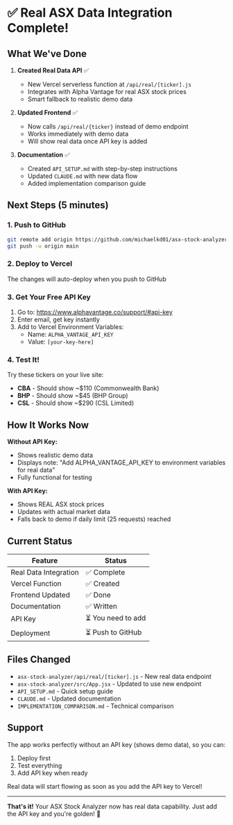 # ✅ Real ASX Data Integration Complete!

## What We've Done

1. **Created Real Data API** ✅
   - New Vercel serverless function at `/api/real/[ticker].js`
   - Integrates with Alpha Vantage for real ASX stock prices
   - Smart fallback to realistic demo data

2. **Updated Frontend** ✅
   - Now calls `/api/real/{ticker}` instead of demo endpoint
   - Works immediately with demo data
   - Will show real data once API key is added

3. **Documentation** ✅
   - Created `API_SETUP.md` with step-by-step instructions
   - Updated `CLAUDE.md` with new data flow
   - Added implementation comparison guide

## Next Steps (5 minutes)

### 1. Push to GitHub
```bash
git remote add origin https://github.com/michaelkd01/asx-stock-analyzer.git
git push -u origin main
```

### 2. Deploy to Vercel
The changes will auto-deploy when you push to GitHub

### 3. Get Your Free API Key
1. Go to: https://www.alphavantage.co/support/#api-key
2. Enter email, get key instantly
3. Add to Vercel Environment Variables:
   - Name: `ALPHA_VANTAGE_API_KEY`
   - Value: `[your-key-here]`

### 4. Test It!
Try these tickers on your live site:
- **CBA** - Should show ~$110 (Commonwealth Bank)
- **BHP** - Should show ~$45 (BHP Group)
- **CSL** - Should show ~$290 (CSL Limited)

## How It Works Now

**Without API Key:**
- Shows realistic demo data
- Displays note: "Add ALPHA_VANTAGE_API_KEY to environment variables for real data"
- Fully functional for testing

**With API Key:**
- Shows REAL ASX stock prices
- Updates with actual market data
- Falls back to demo if daily limit (25 requests) reached

## Current Status

| Feature | Status |
|---------|--------|
| Real Data Integration | ✅ Complete |
| Vercel Function | ✅ Created |
| Frontend Updated | ✅ Done |
| Documentation | ✅ Written |
| API Key | ⏳ You need to add |
| Deployment | ⏳ Push to GitHub |

## Files Changed

- `asx-stock-analyzer/api/real/[ticker].js` - New real data endpoint
- `asx-stock-analyzer/src/App.jsx` - Updated to use new endpoint
- `API_SETUP.md` - Quick setup guide
- `CLAUDE.md` - Updated documentation
- `IMPLEMENTATION_COMPARISON.md` - Technical comparison

## Support

The app works perfectly without an API key (shows demo data), so you can:
1. Deploy first
2. Test everything
3. Add API key when ready

Real data will start flowing as soon as you add the API key to Vercel!

---

**That's it!** Your ASX Stock Analyzer now has real data capability. Just add the API key and you're golden! 🚀
